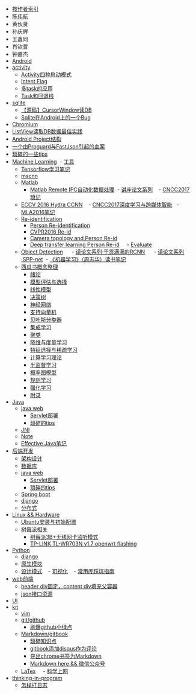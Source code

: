- [按作者索引](INDEX-BY-AUTHOR.md)
 - [陈伟航](http://cweihang.cn)
 - 黄伙贤
 - 孙庆辉
 - 王鑫同
 - 肖钦哲
 - 钟嘉杰
- [Android](android/README.md)
 - [activity](android/activity/README.md)
   - [Activity四种启动模式](android/activity/Activity四种启动模式.md)
   - [Intent Flag](android/activity/INTENT_FLAG.md)
   - [多task的应用](android/activity/多TASK的应用.md)
   - [Task和回退栈](android/activity/Task和回退栈.md)
 - [sqlite](android/sqlite/README.md)
   - [【源码】CursorWindow读DB](android/sqlite/从源码看ANDROID中SQLITE是怎么通过CURSORWINDOW读DB的.md)
   - [Sqlite在Android上的一个Bug](android/sqlite/SQLITE在ANDROID上的一个BUG.md)
 - [Chromium](android/chromium/README.md)
 - [ListView读取DB数据最佳实践](android/listview_db.md)
 - [Android Project结构](android/Android_project结构.md)
 - [一个由Proguard与FastJson引起的血案](android/一个由PROGUARD与FASTJSON引起的血案.md)
 - [琐碎的一些tips](android/note.md)
- [Machine Learning](ml/README.md)
  - [工具](ml/kit/README.md)
    - [Tensorflow学习笔记](https://github.com/ahangchen/GDLNotes)
    - [mscnn](ml/kit/caffe/mscnn.md)
    - [Matlab](ml/matlab/README.md)
      - [Matlab Remote IPC自动化数据处理](ml/matlab/ripc_auto.md)
  - [讲座论文系列](ml/papers/README.md)
    - [CNCC2017 琐记](ml/papers/cncc2017.md)
    - [ECCV 2016 Hydra CCNN](ml/papers/eccv2016_hydra_ccnn.md)
    - [CNCC2017深度学习与跨媒体智能](ml/papers/cncc_cv.md)
    - [MLA2016笔记](ml/mla_2016.md)
    - [Re-identification](ml/reid/README.md)
      - [Person Re-identification](ml/reid/reid.md)
      - [CVPR2016 Re-id](ml/reid/cvpr-reid.md)
      - [Camera topology and Person Re-id](ml/reid/reid-topo.md)
      - [Deep transfer learning Person Re-id](ml/reid/deep_transfer_learning_person_reid.md)
      - [Evaluate](ml/reid/evaluate.md)
    - [Object Detection](ml/papers/detection/README.md)
      - [读论文系列·干货满满的RCNN](ml/papers/detection/rcnn.md)
      - [读论文系列·SPP-net](ml/papers/detection/sppnet.md)
  - [《机器学习》（周志华）读书笔记](ml/zzh_ml_notes.md)
    - [西瓜书概念整理](ml/melon/README.md)
      - [绪论](ml/melon/ch01.md)
      - [模型评估与选择](ml/melon/ch02.md)
      - [线性模型](ml/melon/ch03.md)
      - [决策树](ml/melon/ch04.md)
      - [神经网络](ml/melon/ch05.md)
      - [支持向量机](ml/melon/ch06.md)
      - [贝叶斯分类器](ml/melon/ch07.md)
      - [集成学习](ml/melon/ch08.md)
      - [聚类](ml/melon/ch09.md)
      - [降维与度量学习](ml/melon/ch10.md)
      - [特征选择与稀疏学习](ml/melon/ch11.md)
      - [计算学习理论](ml/melon/ch12.md)
      - [半监督学习](ml/melon/ch13.md)
      - [概率图模型](ml/melon/ch14.md)
      - [规则学习](ml/melon/ch15.md)
      - [强化学习](ml/melon/ch16.md)
      - [附录](ml/melon/ch17.md)
- [Java](java/README.md)
     - [java web](java/java-web/note.md)
       - [Servlet部署](java/java-web/Servlet组织.md)
       - [琐碎的tips](java/java-web/note.md)
     - [JNI](java/jni/note.md)
     - [Note](java/note.md)
     - [Effective Java笔记](java/ej/l1-new-delete.md)
- [后端开发](backend/README.md)
  - [架构设计](backend/design.md)
  - [数据库](backend/db.md)
  - [java web](java/java-web/note.md)
    - [Servlet部署](java/java-web/Servlet组织.md)
    - [琐碎的tips](java/java-web/note.md)
  - [Spring boot](backend/spring_boot.md)
  - [django](python/django/note.md)
  - [分布式](backend/concurrent.md)
- [Linux && Hardware](linux/note.md)
  - [Ubuntu安装与初始配置](linux/ubuntu_init.md)
  - [树莓派相关](linux/raspbian/README.md)
    - [树莓派3B+无线网卡监听模式](linux/raspbian/rtlwifi.md)
    - [TP-LINK TL-WR703N v1.7 openwrt flashing](linux/raspbian/tlwr703n_openwrt.md)
- [Python](python/README.md)
    - [django](python/django/note.md)
    - [原生模块](python/raw.md)
    - [设计模式](python/design.md)
    - [可视化](python/viz.md)
    - [常用库踩坑指南](python/libs.md)
- [web前端](web-front/README.md)
    - [header div固定，content div填充父容器](web-front/head_content.md)
    - [json接口资源](web-front/json_res.md)
- [UI](UI/README.md)
- [kit](kit/README.md)
     - [vim](kit/vim/note.md)
     - [git/github](kit/git/note.md)
       - [刷爆github小绿点](kit/git/green_blush.md)
     - [Markdown/gitbook](kit/markdown/README.md)
       - [琐碎知识点](kit/markdown/pieces.md)
       - [gitbook添加disqus作为评论](kit/markdown/gitbook_disqus.md)
       - [导出chrome书签为Markdown](kit/markdown/chrome_mark2_md.md)
       - [Markdown here && 微信公众号](kit/markdown/wx_md.md)
     - [LaTex](kit/latex/README.md)
     - [科学上网](kit/ss/README.md)
- [thinking-in-program](thinking-in-program/README.md)
    - [怎样打日志](thinking-in-program/log.md)
